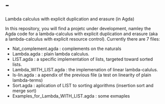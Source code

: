 # -
Lambda calculus with explicit duplication and erasure (in Agda)

In this repository, you will find a projetc under development, namley the Agda code for a lambda-calculus with explicit duplication and erasure (aka a lambda-calculus with explicit resource control).
Currently there are 7 files:

* Nat_complement.agda : complements on the naturals
* Lambda.agda : plain lambda calculus.
* LIST.agda : a specific implementation of lists, targeted toward sorted lists.
* Lambda_WITH_LIST.agda : the implemenation of linear lambda-calulus.
* Is-lin.agda : a apendix of the previous file (a test on linearity of plain lambda-terms) 
* Sort.agda : aplication of LIST to sorting algorithms (insertion sort and merge sort) 
* Examples_for_Lambda_WITH_LIST.agda : some exmaples
